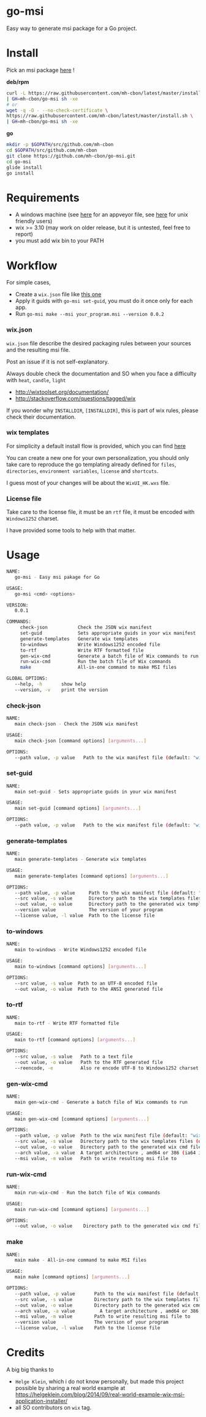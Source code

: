 # go-msi

Easy way to generate msi package for a Go project.

# Install

Pick an msi package [here](https://github.com/mh-cbon/go-msi/releases) !

__deb/rpm__

```sh
curl -L https://raw.githubusercontent.com/mh-cbon/latest/master/install.sh \
| GH=mh-cbon/go-msi sh -xe
# or
wget -q -O - --no-check-certificate \
https://raw.githubusercontent.com/mh-cbon/latest/master/install.sh \
| GH=mh-cbon/go-msi sh -xe
```

__go__
```sh
mkdir -p $GOPATH/src/github.com/mh-cbon
cd $GOPATH/src/github.com/mh-cbon
git clone https://github.com/mh-cbon/go-msi.git
cd go-msi
glide install
go install
```

# Requirements

- A windows machine (see [here](https://github.com/mh-cbon/go-msi/blob/master/appveyor-recipe.md) for an appveyor file, see [here](https://github.com/mh-cbon/go-msi/blob/master/unice-recipe.md) for unix friendly users)
- wix >= 3.10 (may work on older release, but it is untested, feel free to report)
- you must add wix bin to your PATH

# Workflow

For simple cases,

- Create a `wix.json` file like [this one](https://github.com/mh-cbon/go-msi/blob/master/wix.json)
- Apply it guids with `go-msi set-guid`, you must do it once only for each app.
- Run `go-msi make --msi your_program.msi --version 0.0.2`

### wix.json

`wix.json` file describe the desired packaging rules between your sources and the resulting msi file.

Post an issue if it is not self-explanatory.

Always double check the documentation and SO when you face a difficulty with `heat`, `candle`, `light`

- http://wixtoolset.org/documentation/
- http://stackoverflow.com/questions/tagged/wix

If you wonder why `INSTALLDIR`, `[INSTALLDIR]`, this is part of wix rules, please check their documentation.

### wix templates

For simplicity a default install flow is provided, which you can find [here](https://github.com/mh-cbon/go-msi/tree/master/templates)

You can create a new one for your own personalization,
you should only take care to reproduce the go templating already
defined for `files`, `directories`, `environment variables`, `license` and `shortcuts`.

I guess most of your changes will be about the `WixUI_HK.wxs` file.

### License file

Take care to the license file, it must be an `rtf` file, it must be encoded with `Windows1252` charset.

I have provided some tools to help with that matter.

# Usage

```sh
NAME:
   go-msi - Easy msi pakage for Go

USAGE:
   go-msi <cmd> <options>

VERSION:
   0.0.1

COMMANDS:
     check-json           Check the JSON wix manifest
     set-guid             Sets appropriate guids in your wix manifest
     generate-templates   Generate wix templates
     to-windows           Write Windows1252 encoded file
     to-rtf               Write RTF formatted file
     gen-wix-cmd          Generate a batch file of Wix commands to run
     run-wix-cmd          Run the batch file of Wix commands
     make                 All-in-one command to make MSI files

GLOBAL OPTIONS:
   --help, -h		show help
   --version, -v	print the version
```

### check-json

```sh
NAME:
   main check-json - Check the JSON wix manifest

USAGE:
   main check-json [command options] [arguments...]

OPTIONS:
   --path value, -p value	Path to the wix manifest file (default: "wix.json")
```

### set-guid

```sh
NAME:
   main set-guid - Sets appropriate guids in your wix manifest

USAGE:
   main set-guid [command options] [arguments...]

OPTIONS:
   --path value, -p value	Path to the wix manifest file (default: "wix.json")
```

### generate-templates

```sh
NAME:
   main generate-templates - Generate wix templates

USAGE:
   main generate-templates [command options] [arguments...]

OPTIONS:
   --path value, -p value     Path to the wix manifest file (default: "wix.json")
   --src value, -s value      Directory path to the wix templates files (default: "go-msi/templates")
   --out value, -o value      Directory path to the generated wix templates files (default: "builder")
   --version value            The version of your program
   --license value, -l value  Path to the license file
```

### to-windows

```sh
NAME:
   main to-windows - Write Windows1252 encoded file

USAGE:
   main to-windows [command options] [arguments...]

OPTIONS:
   --src value, -s value  Path to an UTF-8 encoded file
   --out value, -o value  Path to the ANSI generated file
```

### to-rtf

```sh
NAME:
   main to-rtf - Write RTF formatted file

USAGE:
   main to-rtf [command options] [arguments...]

OPTIONS:
   --src value, -s value   Path to a text file
   --out value, -o value   Path to the RTF generated file
   --reencode, -e          Also re encode UTF-8 to Windows1252 charset
```

### gen-wix-cmd

```sh
NAME:
   main gen-wix-cmd - Generate a batch file of Wix commands to run

USAGE:
   main gen-wix-cmd [command options] [arguments...]

OPTIONS:
   --path value, -p value  Path to the wix manifest file (default: "wix.json")
   --src value, -s value   Directory path to the wix templates files (default: "go-msi/templates")
   --out value, -o value   Directory path to the generated wix cmd file (default: "builder")
   --arch value, -a value  A target architecture , amd64 or 386 (ia64 is not handled)
   --msi value, -m value   Path to write resulting msi file to
```

### run-wix-cmd

```sh
NAME:
   main run-wix-cmd - Run the batch file of Wix commands

USAGE:
   main run-wix-cmd [command options] [arguments...]

OPTIONS:
   --out value, -o value	Directory path to the generated wix cmd file (default: "builder")
```

### make

```sh
NAME:
   main make - All-in-one command to make MSI files

USAGE:
   main make [command options] [arguments...]

OPTIONS:
   --path value, -p value       Path to the wix manifest file (default: "wix.json")
   --src value, -s value        Directory path to the wix templates files (default: "go-msi/templates")
   --out value, -o value        Directory path to the generated wix cmd file (default: "builder")
   --arch value, -a value	      A target architecture , amd64 or 386 (ia64 is not handled)
   --msi value, -m value        Path to write resulting msi file to
   --version value              The version of your program
   --license value, -l value    Path to the license file
```

# Credits

A big big thanks to

- `Helge Klein`, which i do not know personally, but made this project possible by sharing a real world example at
https://helgeklein.com/blog/2014/09/real-world-example-wix-msi-application-installer/
- all SO contributors on `wix` tag.
